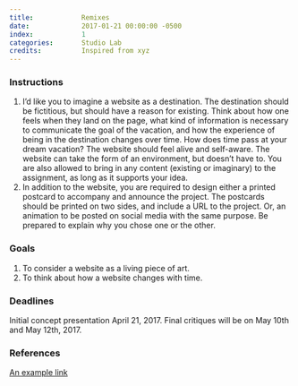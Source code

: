 ```yaml
---
title:            Remixes
date:             2017-01-21 00:00:00 -0500
index:            1
categories:       Studio Lab
credits:          Inspired from xyz
---
```


### Instructions

1. I’d like you to imagine a website as a destination. The destination should be fictitious, but should have a reason for existing. Think about how one feels when they land on the page, what kind of information is necessary to communicate the goal of the vacation, and how the experience of being in the destination changes over time. How does time pass at your dream vacation? The website should feel alive and self-aware. The website can take the form of an environment, but doesn’t have to. You are also allowed to bring in any content (existing or imaginary) to the assignment, as long as it supports your idea.
2. In addition to the website, you are required to design either a  printed postcard to accompany and announce the project. The postcards should be printed on two sides, and include a URL to the project. Or, an animation to be posted on social media with the same purpose. Be prepared to explain why you chose one or the other.

### Goals

1. To consider a website as a living piece of art.
2. To think about how a website changes with time.

### Deadlines

Initial concept presentation April 21, 2017. Final critiques will be on May 10th and May 12th, 2017.

### References

[An example link](http://www.link1.com)
